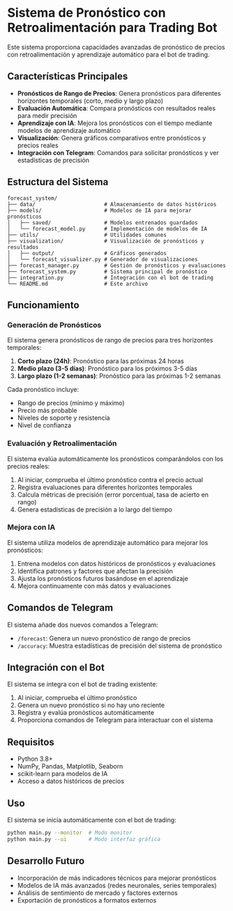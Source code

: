 # Sistema de Pronóstico con Retroalimentación para Trading Bot

Este sistema proporciona capacidades avanzadas de pronóstico de precios con retroalimentación y aprendizaje automático para el bot de trading.

## Características Principales

- **Pronósticos de Rango de Precios**: Genera pronósticos para diferentes horizontes temporales (corto, medio y largo plazo)
- **Evaluación Automática**: Compara pronósticos con resultados reales para medir precisión
- **Aprendizaje con IA**: Mejora los pronósticos con el tiempo mediante modelos de aprendizaje automático
- **Visualización**: Genera gráficos comparativos entre pronósticos y precios reales
- **Integración con Telegram**: Comandos para solicitar pronósticos y ver estadísticas de precisión

## Estructura del Sistema

```
forecast_system/
├── data/                      # Almacenamiento de datos históricos
├── models/                    # Modelos de IA para mejorar pronósticos
│   ├── saved/                 # Modelos entrenados guardados
│   └── forecast_model.py      # Implementación de modelos de IA
├── utils/                     # Utilidades comunes
├── visualization/             # Visualización de pronósticos y resultados
│   ├── output/                # Gráficos generados
│   └── forecast_visualizer.py # Generador de visualizaciones
├── forecast_manager.py        # Gestión de pronósticos y evaluaciones
├── forecast_system.py         # Sistema principal de pronóstico
├── integration.py             # Integración con el bot de trading
└── README.md                  # Este archivo
```

## Funcionamiento

### Generación de Pronósticos

El sistema genera pronósticos de rango de precios para tres horizontes temporales:

1. **Corto plazo (24h)**: Pronóstico para las próximas 24 horas
2. **Medio plazo (3-5 días)**: Pronóstico para los próximos 3-5 días
3. **Largo plazo (1-2 semanas)**: Pronóstico para las próximas 1-2 semanas

Cada pronóstico incluye:
- Rango de precios (mínimo y máximo)
- Precio más probable
- Niveles de soporte y resistencia
- Nivel de confianza

### Evaluación y Retroalimentación

El sistema evalúa automáticamente los pronósticos comparándolos con los precios reales:

1. Al iniciar, comprueba el último pronóstico contra el precio actual
2. Registra evaluaciones para diferentes horizontes temporales
3. Calcula métricas de precisión (error porcentual, tasa de acierto en rango)
4. Genera estadísticas de precisión a lo largo del tiempo

### Mejora con IA

El sistema utiliza modelos de aprendizaje automático para mejorar los pronósticos:

1. Entrena modelos con datos históricos de pronósticos y evaluaciones
2. Identifica patrones y factores que afectan la precisión
3. Ajusta los pronósticos futuros basándose en el aprendizaje
4. Mejora continuamente con más datos y evaluaciones

## Comandos de Telegram

El sistema añade dos nuevos comandos a Telegram:

- `/forecast`: Genera un nuevo pronóstico de rango de precios
- `/accuracy`: Muestra estadísticas de precisión del sistema de pronóstico

## Integración con el Bot

El sistema se integra con el bot de trading existente:

1. Al iniciar, comprueba el último pronóstico
2. Genera un nuevo pronóstico si no hay uno reciente
3. Registra y evalúa pronósticos automáticamente
4. Proporciona comandos de Telegram para interactuar con el sistema

## Requisitos

- Python 3.8+
- NumPy, Pandas, Matplotlib, Seaborn
- scikit-learn para modelos de IA
- Acceso a datos históricos de precios

## Uso

El sistema se inicia automáticamente con el bot de trading:

```bash
python main.py --monitor  # Modo monitor
python main.py --ui       # Modo interfaz gráfica
```

## Desarrollo Futuro

- Incorporación de más indicadores técnicos para mejorar pronósticos
- Modelos de IA más avanzados (redes neuronales, series temporales)
- Análisis de sentimiento de mercado y factores externos
- Exportación de pronósticos a formatos externos
